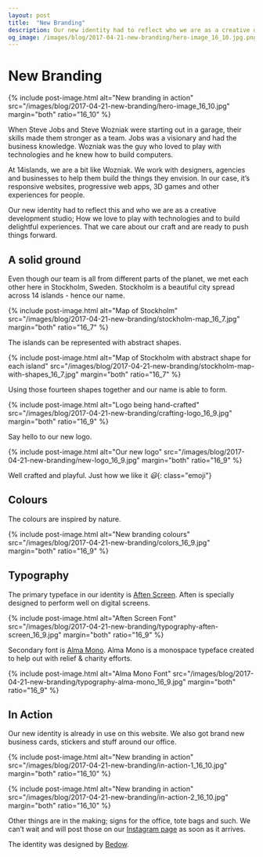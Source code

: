 ```yaml
---
layout: post
title:  "New Branding"
description: Our new identity had to reflect who we are as a creative development studio.
og_image: /images/blog/2017-04-21-new-branding/hero-image_16_10.jpg.png
---
```


# New Branding

{% include post-image.html alt="New branding in action" src="/images/blog/2017-04-21-new-branding/hero-image_16_10.jpg" margin="both" ratio="16_10" %}

When Steve Jobs and Steve Wozniak were starting out in a garage, their skills made them stronger as a team. Jobs was a visionary and had the business knowledge. Wozniak was the guy who loved to play with technologies and he knew how to build computers.

At 14islands, we are a bit like Wozniak. We work with designers, agencies and businesses to help them build the things they envision. In our case, it’s responsive websites, progressive web apps, 3D games and other experiences for people.

Our new identity had to reflect this and who we are as a creative development studio; How we love to play with technologies and to build delightful experiences. That we care about our craft and are ready to push things forward.

## A solid ground

Even though our team is all from different parts of the planet, we met each other here in Stockholm, Sweden.  Stockholm is a beautiful city spread across 14 islands - hence our name.

{% include post-image.html alt="Map of Stockholm" src="/images/blog/2017-04-21-new-branding/stockholm-map_16_7.jpg" margin="both" ratio="16_7" %}

The islands can be represented with abstract shapes.

{% include post-image.html alt="Map of Stockholm with abstract shape for each island" src="/images/blog/2017-04-21-new-branding/stockholm-map-with-shapes_16_7.jpg" margin="both" ratio="16_7" %}

Using those fourteen shapes together and our name is able to form.

{% include post-image.html alt="Logo being hand-crafted" src="/images/blog/2017-04-21-new-branding/crafting-logo_16_9.jpg" margin="both" ratio="16_9" %}

Say hello to our new logo.

{% include post-image.html alt="Our new logo" src="/images/blog/2017-04-21-new-branding/new-logo_16_9.jpg" margin="both" ratio="16_9" %}

Well crafted and playful. Just how we like it *😃*{: class="emoji"}

## Colours

The colours are inspired by nature.

{% include post-image.html alt="New branding colours" src="/images/blog/2017-04-21-new-branding/colors_16_9.jpg" margin="both" ratio="16_9" %}

## Typography

The primary typeface in our identity is [Aften Screen](https://monokrom.no/fonts/aften).  Aften is specially designed to perform well on digital screens.

{% include post-image.html alt="Aften Screen Font" src="/images/blog/2017-04-21-new-branding/typography-aften-screen_16_9.jpg" margin="both" ratio="16_9" %}

Secondary font is [Alma Mono](http://almamono.com/).  Alma Mono is a monospace typeface created to help out with relief & charity efforts.

{% include post-image.html alt="Alma Mono Font" src="/images/blog/2017-04-21-new-branding/typography-alma-mono_16_9.jpg" margin="both" ratio="16_9" %}

## In Action

Our new identity is already in use on this website.  We also got brand new business cards, stickers and stuff around our office.

{% include post-image.html alt="New branding in action" src="/images/blog/2017-04-21-new-branding/in-action-1_16_10.jpg" margin="both" ratio="16_10" %}

{% include post-image.html alt="New branding in action" src="/images/blog/2017-04-21-new-branding/in-action-2_16_10.jpg" margin="both" ratio="16_10" %}

Other things are in the making; signs for the office, tote bags and such. We can’t wait and will post those on our [Instagram page](instagram.com/14islands/) as soon as it arrives.

The identity was designed by [Bedow](http://www.bedow.se/).
